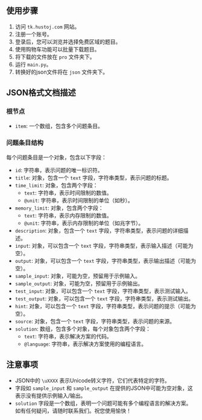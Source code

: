 ## 使用步骤

1. 访问 `tk.hustoj.com` 网站。
2. 注册一个账号。
3. 登录后，您可以浏览并选择免费区域的题目。
4. 使用购物车功能可以批量下载题目。
5. 将下载的文件放在 `pro` 文件夹下。
6. 运行 `main.py`。
7. 转换好的json文件将在 `json` 文件夹下。
## JSON格式文档描述
### 根节点
- `item`: 一个数组，包含多个问题条目。

### 问题条目结构

每个问题条目是一个对象，包含以下字段：
- `id`: 字符串，表示问题的唯一标识符。
- `title`: 对象，包含一个 `text` 字段，字符串类型，表示问题的标题。
- `time_limit`: 对象，包含两个字段：
  - `text`: 字符串，表示时间限制的数值。
  - `@unit`: 字符串，表示时间限制的单位（如秒）。
- `memory_limit`: 对象，包含两个字段：
  - `text`: 字符串，表示内存限制的数值。
  - `@unit`: 字符串，表示内存限制的单位（如兆字节）。
- `description`: 对象，包含一个 `text` 字段，字符串类型，表示问题的详细描述。
- `input`: 对象，可以包含一个 `text` 字段，字符串类型，表示输入描述（可能为空）。
- `output`: 对象，可以包含一个 `text` 字段，字符串类型，表示输出描述（可能为空）。
- `sample_input`: 对象，可能为空，预留用于示例输入。
- `sample_output`: 对象，可能为空，预留用于示例输出。
- `test_input`: 对象，可以包含一个 `text` 字段，字符串类型，表示测试输入。
- `test_output`: 对象，可以包含一个 `text` 字段，字符串类型，表示测试输出。
- `hint`: 对象，可以包含一个 `text` 字段，字符串类型，表示问题的提示（可能为空）。
- `source`: 对象，包含一个 `text` 字段，字符串类型，表示问题的来源。
- `solution`: 数组，包含多个对象，每个对象包含两个字段：
  - `text`: 字符串，表示解决方案的代码。
  - `@language`: 字符串，表示解决方案使用的编程语言。
## 注意事项
- JSON中的 `\uXXXX` 表示Unicode转义字符，它们代表特定的字符。
- 字段如 `sample_input` 和 `sample_output` 在提供的JSON中可能为空对象，这表示没有提供示例输入/输出。
- `solution` 字段是一个数组，表明一个问题可能有多个编程语言的解决方案。
如有任何疑问，请随时联系我们。祝您使用愉快！